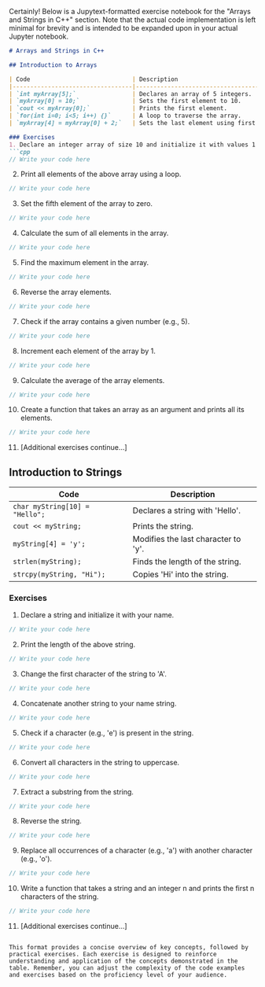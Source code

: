 Certainly! Below is a Jupytext-formatted exercise notebook for the "Arrays and Strings in C++" section. Note that the actual code implementation is left minimal for brevity and is intended to be expanded upon in your actual Jupyter notebook.

```markdown
# Arrays and Strings in C++

## Introduction to Arrays

| Code                             | Description                           |
|----------------------------------|---------------------------------------|
| `int myArray[5];`                | Declares an array of 5 integers.      |
| `myArray[0] = 10;`               | Sets the first element to 10.         |
| `cout << myArray[0];`            | Prints the first element.             |
| `for(int i=0; i<5; i++) {}`      | A loop to traverse the array.         |
| `myArray[4] = myArray[0] + 2;`   | Sets the last element using first.    |

### Exercises
1. Declare an integer array of size 10 and initialize it with values 1 to 10.
```cpp
// Write your code here
```
2. Print all elements of the above array using a loop.
```cpp
// Write your code here
```
3. Set the fifth element of the array to zero.
```cpp
// Write your code here
```
4. Calculate the sum of all elements in the array.
```cpp
// Write your code here
```
5. Find the maximum element in the array.
```cpp
// Write your code here
```
6. Reverse the array elements.
```cpp
// Write your code here
```
7. Check if the array contains a given number (e.g., 5).
```cpp
// Write your code here
```
8. Increment each element of the array by 1.
```cpp
// Write your code here
```
9. Calculate the average of the array elements.
```cpp
// Write your code here
```
10. Create a function that takes an array as an argument and prints all its elements.
```cpp
// Write your code here
```
11. [Additional exercises continue...]

## Introduction to Strings

| Code                           | Description                           |
|--------------------------------|---------------------------------------|
| `char myString[10] = "Hello";` | Declares a string with 'Hello'.       |
| `cout << myString;`            | Prints the string.                    |
| `myString[4] = 'y';`           | Modifies the last character to 'y'.   |
| `strlen(myString);`            | Finds the length of the string.       |
| `strcpy(myString, "Hi");`      | Copies 'Hi' into the string.          |

### Exercises
1. Declare a string and initialize it with your name.
```cpp
// Write your code here
```
2. Print the length of the above string.
```cpp
// Write your code here
```
3. Change the first character of the string to 'A'.
```cpp
// Write your code here
```
4. Concatenate another string to your name string.
```cpp
// Write your code here
```
5. Check if a character (e.g., 'e') is present in the string.
```cpp
// Write your code here
```
6. Convert all characters in the string to uppercase.
```cpp
// Write your code here
```
7. Extract a substring from the string.
```cpp
// Write your code here
```
8. Reverse the string.
```cpp
// Write your code here
```
9. Replace all occurrences of a character (e.g., 'a') with another character (e.g., 'o').
```cpp
// Write your code here
```
10. Write a function that takes a string and an integer n and prints the first n characters of the string.
```cpp
// Write your code here
```
11. [Additional exercises continue...]
```

This format provides a concise overview of key concepts, followed by practical exercises. Each exercise is designed to reinforce understanding and application of the concepts demonstrated in the table. Remember, you can adjust the complexity of the code examples and exercises based on the proficiency level of your audience.